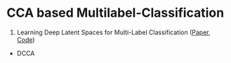 # CCA based Multilabel-Classification 

1. Learning Deep Latent Spaces for Multi-Label Classification ([Paper](https://arxiv.org/pdf/1707.00418.pdf), [Code](https://github.com/chulhongsung/Multilabel-Classification/blob/main/src/Yeh2017.py))
- DCCA
